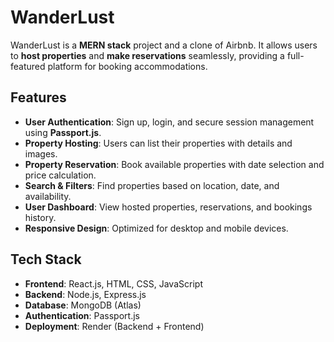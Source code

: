 # WanderLust

WanderLust is a **MERN stack** project and a clone of Airbnb. It allows users to **host properties** and **make reservations** seamlessly, providing a full-featured platform for booking accommodations.

## Features

- **User Authentication**: Sign up, login, and secure session management using **Passport.js**.  
- **Property Hosting**: Users can list their properties with details and images.  
- **Property Reservation**: Book available properties with date selection and price calculation.  
- **Search & Filters**: Find properties based on location, date, and availability.  
- **User Dashboard**: View hosted properties, reservations, and bookings history.  
- **Responsive Design**: Optimized for desktop and mobile devices.

## Tech Stack

- **Frontend**: React.js, HTML, CSS, JavaScript  
- **Backend**: Node.js, Express.js  
- **Database**: MongoDB (Atlas)  
- **Authentication**: Passport.js  
- **Deployment**: Render (Backend + Frontend)

